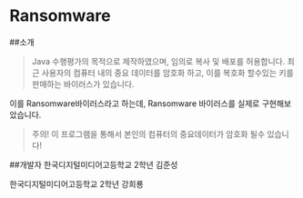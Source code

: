 # Ransomware
##소개
>Java 수행평가의 목적으로 제작하였으며, 임의로 복사 및 배포를 허용합니다.
 최근 사용자의 컴퓨터 내의 중요 데이터를 암호화 하고, 이를 복호화 할수있는 키를 판매하는 바이러스가 있습니다.
 
 이를 Ransomware바이러스라고 하는데, Ransomware 바이러스를 실제로 구현해보았습니다. 
 
 >주의! 이 프로그램을 통해서 본인의 컴퓨터의 중요데이터가 암호화 될수 있습니다!

##개발자
한국디지털미디어고등학교 2학년 김준성

한국디지털미디어고등학교 2학년 강희룡


